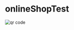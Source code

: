 # onlineShopTest
<img src="http://api.qrserver.com/v1/create-qr-code/?color=000000&amp;bgcolor=FFFFFF&amp;data=https%3A%2F%2Fbeno1195.github.io%2FonlineShopTest%2F&amp;qzone=1&amp;margin=0&amp;size=400x400&amp;ecc=L" alt="qr code" />
